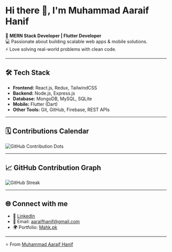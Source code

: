 # Hi there 👋, I'm Muhammad Aaraif Hanif  

🚀 **MERN Stack Developer | Flutter Developer**  
💻 Passionate about building scalable web apps & mobile solutions.  
⚡ Love solving real-world problems with clean code.  

---

## 🛠️ Tech Stack
- **Frontend:** React.js, Redux, TailwindCSS  
- **Backend:** Node.js, Express.js  
- **Database:** MongoDB, MySQL, SQLite  
- **Mobile:** Flutter (Dart)  
- **Other Tools:** Git, GitHub, Firebase, REST APIs  

---

## 🗓️ Contributions Calendar

![GitHub Contribution Dots](https://ghchart.rshah.org/2E7D32/aaraifkhan)

---

## 📈 GitHub Contribution Graph
![GitHub Streak](https://github-readme-streak-stats.herokuapp.com/?user=aaraifkhan&theme=tokyonight)    

---


## 🌐 Connect with me
- 💼 [LinkedIn](https://www.linkedin.com/in/aaraif-hanif)  
- 📧 Email: aaraifhanif@gmail.com  
- 🌍 Portfolio: [Mahk.pk](https://mahk.pk)  

---
⭐️ From [Muhammad Aaraif Hanif](https://github.com/aaraifkhan)
